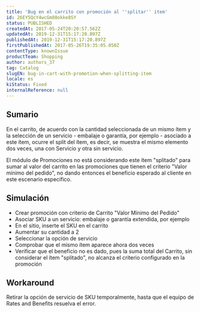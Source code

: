 ```yaml
---
title: 'Bug en el carrito con promoción al ''splitar'' item'
id: 26EY5QcY4wcGm88okke8SY
status: PUBLISHED
createdAt: 2017-05-24T20:20:57.562Z
updatedAt: 2019-12-31T15:17:20.897Z
publishedAt: 2019-12-31T15:17:20.897Z
firstPublishedAt: 2017-05-26T19:35:05.050Z
contentType: knownIssue
productTeam: Shopping
author: authors_37
tag: Catalog
slugEN: bug-in-cart-with-promotion-when-splitting-item
locale: es
kiStatus: Fixed
internalReference: null
---
```


## Sumario

En el carrito, de acuerdo con la cantidad seleccionada de un mismo ítem y la selección de un servicio - embalaje o garantía, por ejemplo - asociado a este ítem, ocurre el split del ítem, es decir, se muestra el mismo elemento dos veces, una con Servicio y otra sin servicio.

El módulo de Promociones no está considerando este ítem "splitado" para sumar al valor del carrito en las promociones que tienen el criterio "Valor mínimo del pedido", no dando entonces el beneficio esperado al cliente en este escenario específico.

## Simulación

- Crear promoción con criterio de Carrito "Valor Mínimo del Pedido"
- Asociar SKU a un servicio: embalaje o garantía extendida, por ejemplo
- En el sitio, inserte el SKU en el carrito
- Aumentar su cantidad a 2
- Seleccionar la opción de servicio
- Comprobar que el mismo ítem aparece ahora dos veces
- Verificar que el beneficio no es dado, pues la suma total del Carrito, sin considerar el ítem "splitado", no alcanza el criterio configurado en la promoción

## Workaround

Retirar la opción de servicio de SKU temporalmente, hasta que el equipo de Rates and Benefits resuelva el error.


